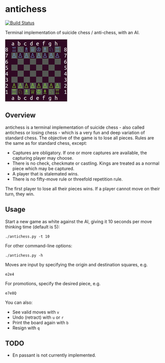 # antichess
[![Build Status](https://travis-ci.org/sdl1/antichess.svg?branch=master)](https://travis-ci.org/sdl1/antichess)

Terminal implementation of suicide chess / anti-chess, with an AI.

<img src="img/antichess.png" alt="antichess" width="200"/>

## Overview

antichess is a terminal implementation of suicide chess - also called antichess or losing chess - which is a very fun and deep variation of standard chess. The objective of the game is to lose all pieces. Rules are the same as for standard chess, except:

* Captures are obligatory. If one or more captures are available, the capturing player may choose.
* There is no check, checkmate or castling. Kings are treated as a normal piece which may be captured.
* A player that is stalemated wins.
* There is no fifty-move rule or threefold repetition rule.

The first player to lose all their pieces wins. If a player cannot move on their turn, they win.

## Usage

Start a new game as white against the AI, giving it 10 seconds per move thinking time (default is 5):
```shell
./antichess.py -t 10
```

For other command-line options:
```shell
./antichess.py -h
```

Moves are input by specifying the origin and destination squares, e.g.
```shell
e2e4
```
For promotions, specify the desired piece, e.g.
```shell
e7e8Q
```
You can also:

* See valid moves with `v`
* Undo (retract) with `u` or `r`
* Print the board again with `b`
* Resign with `q`

## TODO

* En passant is not currently implemented.

